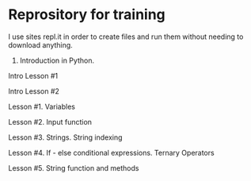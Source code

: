 # Reprository for training

I use sites repl.it in order to create files and run them without needing to download anything.

1. Introduction in Python.

Intro Lesson #1 

Intro Lesson #2

Lesson #1. Variables 

Lesson #2. Input function

Lesson #3. Strings. String indexing

Lesson #4. If - else conditional expressions. Ternary Operators

Lesson #5. String function and methods
